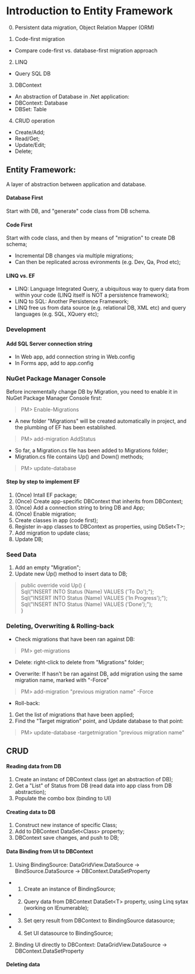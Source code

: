 # Introduction to Entity Framework
0. Persistent data migration, Object Relation Mapper (ORM)

1. Code-first migration
- Compare code-first vs. database-first migration approach

2. LINQ
- Query SQL DB

3. DBContext
- An abstraction of Database in .Net application:
- DBContext: Database
- DBSet: Table

4. CRUD operation
- Create/Add;
- Read/Get;
- Update/Edit;
- Delete;

## Entity Framework:
A layer of abstraction between application and database.

#### Database First
Start with DB, and "generate" code class from DB schema.

#### Code First
Start with code class, and then by means of "migration" to create DB schema;
- Incremental DB changes via multiple migrations;
- Can then be replicated across evironments (e.g. Dev, Qa, Prod etc);

#### LINQ vs. EF
- LINQ: Language Integrated Query, a ubiquitous way to query data from within your code (LINQ itself is NOT a persistence framework);
- LINQ to SQL: Another Persistence Framework;
- LINQ free us from data source (e.g. relational DB, XML etc) and query languages (e.g. SQL, XQuery etc);

### Development
#### Add SQL Server connection string
- In Web app, add connection string in Web.config
- In Forms app, add to app.config

### NuGet Package Manager Console 
Before incrementally change DB by Migration, you need to enable it in NuGet Package Manager Console first:
> PM> Enable-Migrations

* A new folder "Migrations" will be created automatically in project, and the plumbing of EF has been established.

> PM> add-migration AddStatus
* So far, a Migration.cs file has been added to Migrations folder;
* Migration.cs file contains Up() and Down() methods;

> PM> update-database

#### Step by step to implement EF
1. (Once) Intall EF package;
2. (Once) Create app-specific DBContext that inherits from DBContext;
3. (Once) Add a connection string to bring DB and App;
4. (Once) Enable migration;
5. Create classes in app (code first);
6. Register in-app classes to DBContext as properties, using DbSet\<T\>;
7. Add migration to update class;
8. Update DB;

### Seed Data
1. Add an empty "Migration";
2. Update new Up() method to insert data to DB;  
>public override void Up()
 {  
    Sql("INSERT INTO Status (Name) VALUES ('To Do');");  
    Sql("INSERT INTO Status (Name) VALUES ('In Progress');");  
    Sql("INSERT INTO Status (Name) VALUES ('Done');");  
}  

### Deleting, Overwriting & Rolling-back
- Check migrations that have been ran against DB:
> PM> get-migrations

- Delete: right-click to delete from "Migrations" folder;

- Overwrite: If hasn't be ran against DB, add migration using the same migration name, marked with "-Force"
> PM> add-migration "previous migration name" -Force

- Roll-back:
1. Get the list of migrations that have been applied;
2. Find the "Target migration" point, and Update database to that point:
> PM> update-database -targetmigration "previous migration name"  

## CRUD
#### Reading data from DB
1. Create an instanc of DBContext class (get an abstraction of DB);
2. Get a "List" of Status from DB (read data into app class from DB abstraction);
3. Populate the combo box (binding to UI)

#### Creating data to DB
1. Construct new instance of specific Class;
2. Add to DBContext DataSet\<Class\> property;
3. DBContext save changes, and push to DB;

#### Data Binding from UI to DBContext
1. Using BindingSource:
DataGridView.DataSource -> BindSource.DataSource -> DBContext.DataSetProperty
- 1) Create an instance of BindingSource;
- 2) Query data from DBContext DataSet\<T\> property, using Linq sytax (working on IEnumerable);
- 3) Set qery result from DBContext to BindingSource datasource;
- 4) Set UI datasource to BindingSource;

2. Binding UI directly to DBContext:
DataGridView.DataSource -> DBContext.DataSetProperty

#### Deleting data